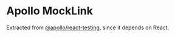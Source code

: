 # Apollo MockLink

Extracted from [@apollo/react-testing](https://github.com/apollographql/react-apollo/tree/master/packages/testing/), since it depends on React.
